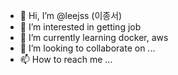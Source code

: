 - 👋 Hi, I’m @leejss (이종서)
- 👀 I’m interested in getting job
- 🌱 I’m currently learning docker, aws
- 💞️ I’m looking to collaborate on ...
- 📫 How to reach me ...

<!---
leejss/leejss is a ✨ special ✨ repository because its `README.md` (this file) appears on your GitHub profile.
You can click the Preview link to take a look at your changes.
--->
